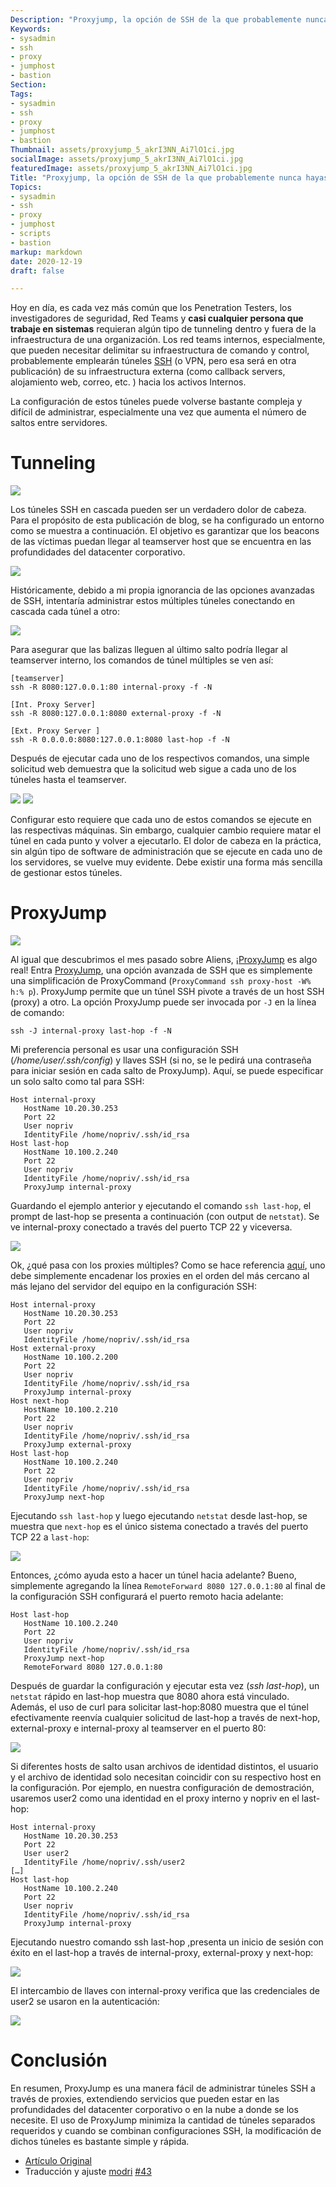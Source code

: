 ```yaml
---
Description: "Proxyjump, la opción de SSH de la que probablemente nunca hayas escuchado hablar"
Keywords:
- sysadmin 
- ssh
- proxy
- jumphost
- bastion
Section: 
Tags:
- sysadmin 
- ssh
- proxy
- jumphost
- bastion
Thumbnail: assets/proxyjump_5_akrI3NN_Ai7lO1ci.jpg
socialImage: assets/proxyjump_5_akrI3NN_Ai7lO1ci.jpg
featuredImage: assets/proxyjump_5_akrI3NN_Ai7lO1ci.jpg
Title: "Proxyjump, la opción de SSH de la que probablemente nunca hayas escuchado hablar"
Topics:
- sysadmin 
- ssh
- proxy
- jumphost
- scripts
- bastion
markup: markdown
date: 2020-12-19
draft: false

---
```


Hoy en día, es cada vez más común que los Penetration Testers, los investigadores de seguridad, Red Teams y **casi cualquier persona que trabaje en sistemas** requieran algún tipo de tunneling dentro y fuera de la infraestructura de una organización. Los red teams  internos, especialmente, que pueden necesitar delimitar su infraestructura de comando y control, probablemente emplearán túneles [SSH](https://www.ssh.com/ssh/tunneling/) (o VPN, pero esa será en otra publicación) de su infraestructura externa (como callback servers, alojamiento web, correo, etc. ) hacia los activos Internos. 

La configuración de estos túneles puede volverse bastante compleja y difícil de administrar, especialmente una vez que aumenta el número de saltos entre servidores.

<!--more-->

# Tunneling

![](assets/proxyjump_0_6CDo8qwaLsxZcFB8.jpg)

Los túneles SSH en cascada pueden ser un verdadero dolor de cabeza.
Para el propósito de esta publicación de blog, se ha configurado un entorno como se muestra a continuación. El objetivo es garantizar que los beacons de las víctimas puedan llegar al teamserver host que se encuentra en las profundidades del datacenter corporativo.

![](assets/proxyjump_1_QtXI5oI-D15ceS3z.png)

Históricamente, debido a mi propia ignorancia de las opciones avanzadas de SSH, intentaría administrar estos múltiples túneles conectando en cascada cada túnel a otro:

![](assets/proxyjump_2_zlM5vN8xcIZKD3Nt.png)

Para asegurar que las balizas lleguen al último salto podría llegar al teamserver interno, los comandos de túnel múltiples se ven así:

    [teamserver]
    ssh -R 8080:127.0.0.1:80 internal-proxy -f -N

    [Int. Proxy Server]
    ssh -R 8080:127.0.0.1:8080 external-proxy -f -N

    [Ext. Proxy Server ]
    ssh -R 0.0.0.0:8080:127.0.0.1:8080 last-hop -f -N

Después de ejecutar cada uno de los respectivos comandos, una simple solicitud web demuestra que la solicitud web sigue a cada uno de los túneles hasta el teamserver.

![](assets/proxyjump_3_qdDqfCNlcQPwJpIN.png)
![](assets/proxyjump_4_OaO9na6FNeG0C1Qz.png)

Configurar esto requiere que cada uno de estos comandos se ejecute en las respectivas máquinas. Sin embargo, cualquier cambio requiere matar el túnel en cada punto y volver a ejecutarlo. El dolor de cabeza en la práctica, sin algún tipo de software de administración que se ejecute en cada uno de los servidores, se vuelve muy evidente. Debe existir una forma más sencilla de gestionar estos túneles.

# ProxyJump

![](assets/proxyjump_5_akrI3NN_Ai7lO1ci.jpg)

Al igual que descubrimos el mes pasado sobre Aliens, ¡[ProxyJump](https://en.wikibooks.org/wiki/OpenSSH/Cookbook/Proxies_and_Jump_Hosts) es algo real!
Entra [ProxyJump](https://en.wikibooks.org/wiki/OpenSSH/Cookbook/Proxies_and_Jump_Hosts), una opción avanzada de SSH que es simplemente una simplificación de ProxyCommand (```ProxyCommand ssh proxy-host -W% h:% p```). ProxyJump permite que un túnel SSH pivote a través de un host SSH (proxy) a otro. La opción ProxyJump puede ser invocada por `-J` en la línea de comando:
    
    ssh -J internal-proxy last-hop -f -N

Mi preferencia personal es usar una configuración SSH (_/home/user/.ssh/config_) y llaves SSH (si no, se le pedirá una contraseña para iniciar sesión en cada salto de ProxyJump). Aquí, se puede especificar un solo salto como tal para SSH:
    
    Host internal-proxy
       HostName 10.20.30.253
       Port 22
       User nopriv
       IdentityFile /home/nopriv/.ssh/id_rsa
    Host last-hop
       HostName 10.100.2.240
       Port 22
       User nopriv
       IdentityFile /home/nopriv/.ssh/id_rsa
       ProxyJump internal-proxy

Guardando el ejemplo anterior y ejecutando el comando `ssh last-hop`, el prompt de last-hop se presenta a continuación (con output de `netstat`). Se ve internal-proxy conectado a través del puerto TCP 22 y viceversa.

![](assets/proxyjump_6_bMFeEgZWWmpBFNwR.png)

Ok, ¿qué pasa con los proxies múltiples? Como se hace referencia [aquí](https://en.wikibooks.org/wiki/OpenSSH/Cookbook/Proxies_and_Jump_Hosts), uno debe simplemente encadenar los proxies en el orden del más cercano al más lejano del servidor del equipo en la configuración SSH:

    Host internal-proxy
       HostName 10.20.30.253
       Port 22
       User nopriv
       IdentityFile /home/nopriv/.ssh/id_rsa
    Host external-proxy
       HostName 10.100.2.200
       Port 22
       User nopriv
       IdentityFile /home/nopriv/.ssh/id_rsa
       ProxyJump internal-proxy
    Host next-hop
       HostName 10.100.2.210
       Port 22
       User nopriv
       IdentityFile /home/nopriv/.ssh/id_rsa
       ProxyJump external-proxy
    Host last-hop
       HostName 10.100.2.240
       Port 22
       User nopriv
       IdentityFile /home/nopriv/.ssh/id_rsa
       ProxyJump next-hop

Ejecutando `ssh last-hop` y luego ejecutando `netstat` desde last-hop, se muestra que `next-hop` es el único sistema conectado a través del puerto TCP 22 a `last-hop`:

![](assets/proxyjump_7_zEVxPtJ0syTNhLta.png)

Entonces, ¿cómo ayuda esto a hacer un túnel hacia adelante? Bueno, simplemente agregando la línea `RemoteForward 8080 127.0.0.1:80` al final de la configuración SSH configurará el puerto remoto hacia adelante:

    Host last-hop
       HostName 10.100.2.240
       Port 22
       User nopriv
       IdentityFile /home/nopriv/.ssh/id_rsa
       ProxyJump next-hop
       RemoteForward 8080 127.0.0.1:80

Después de guardar la configuración y ejecutar esta vez (_ssh last-hop_), un `netstat` rápido en  last-hop  muestra que 8080 ahora está vinculado. Además, el uso de curl para solicitar last-hop:8080 muestra que el túnel efectivamente reenvía cualquier solicitud de last-hop a través de next-hop, external-proxy e internal-proxy al teamserver en el puerto 80:

![](assets/proxyjump_8_JpdH0YiLpskQvFcN.png)

Si diferentes hosts de salto usan archivos de identidad distintos, el usuario y el archivo de identidad solo necesitan coincidir con su respectivo host en la configuración. Por ejemplo, en nuestra configuración de demostración, usaremos user2 como una identidad en el proxy interno y nopriv en el last-hop:

    Host internal-proxy
       HostName 10.20.30.253
       Port 22
       User user2
       IdentityFile /home/nopriv/.ssh/user2
    […]
    Host last-hop
       HostName 10.100.2.240
       Port 22
       User nopriv
       IdentityFile /home/nopriv/.ssh/id_rsa
       ProxyJump internal-proxy

Ejecutando nuestro comando ssh last-hop ,presenta un inicio de sesión con éxito en el last-hop a través de internal-proxy, external-proxy y next-hop:

![](assets/proxyjump_9_7-wR2SDk30xpHR_-.png)

El intercambio de llaves con internal-proxy verifica que las credenciales de user2 se usaron en la autenticación:

![](assets/proxyjump_10_Q8gsu5j5Whabx-V_.png)

# Conclusión

En resumen, ProxyJump es una manera fácil de administrar túneles SSH a través de proxies, extendiendo servicios que pueden estar en las profundidades del datacenter corporativo o en la nube a donde se  los necesite. El uso de ProxyJump minimiza la cantidad de túneles separados requeridos y cuando se combinan configuraciones SSH, la modificación de dichos túneles es bastante simple y rápida.

* [Artículo Original](https://medium.com/maverislabs/proxyjump-the-ssh-option-you-probably-never-heard-of-2d7e41d43464)
* Traducción y ajuste [modri](https://github.com/GeekBeardLinks) [#43](https://github.com/sysarmy/disneyland/issues/43)
